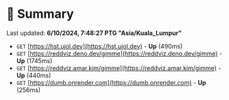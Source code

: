 # 📖 Summary
Last updated: **6/10/2024, 7:48:27 PTG "Asia/Kuala_Lumpur"**

- `GET` [https://hst.ujol.dev](https://hst.ujol.dev) - **Up** (490ms)
- `GET` [https://reddviz.deno.dev/gimme](https://reddviz.deno.dev/gimme) - **Up** (1745ms)
- `GET` [https://reddviz.amar.kim/gimme](https://reddviz.amar.kim/gimme) - **Up** (440ms)
- `GET` [https://dumb.onrender.com](https://dumb.onrender.com) - **Up** (256ms)

